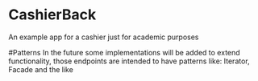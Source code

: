 # CashierBack
An example app for a cashier just for academic purposes

#Patterns
In the future some implementations will be added to extend functionality, those endpoints are intended to have patterns like: Iterator, Facade and the like
